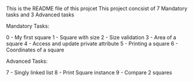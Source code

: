 This is the README file of this projcet 
This project concsist of 7 Mandatory tasks and 3 Advanced tasks

Mandatory Tasks:

0 - My first square
1 - Square with size
2 - Size validation
3 - Area of a square
4 - Access and update private attribute
5 - Printing a square
6 - Coordinates of a square

Advanced Tasks:

7 - Singly linked list
8 - Print Square instance
9 - Compare 2 squares
